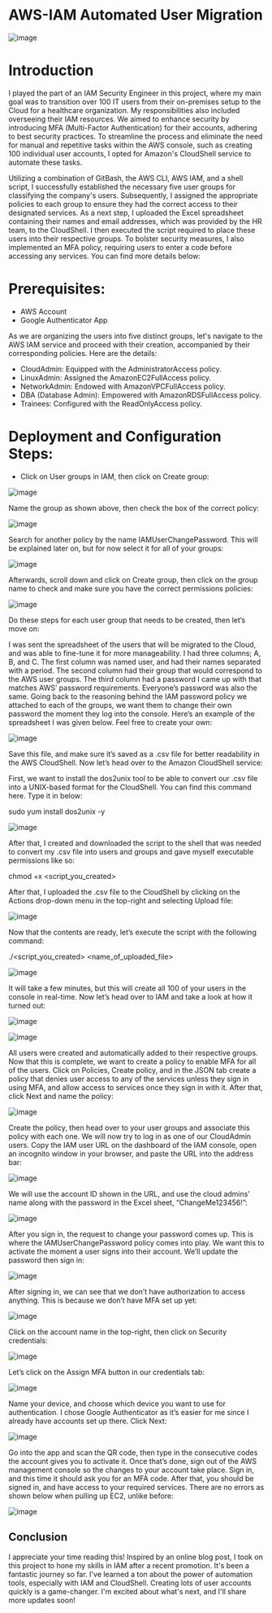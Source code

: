 # AWS-IAM Automated User Migration

![image](https://github.com/InfoSecDion/AWS-IAM/assets/105241007/f34087b4-2aa6-4a57-809c-09821567df75)

<h1>Introduction</h1>
I played the part of an IAM Security Engineer in this project, where my main goal was to transition over 100 IT users from their on-premises setup to the Cloud for a healthcare organization. My responsibilities also included overseeing their IAM resources. We aimed to enhance security by introducing MFA (Multi-Factor Authentication) for their accounts, adhering to best security practices.
To streamline the process and eliminate the need for manual and repetitive tasks within the AWS console, such as creating 100 individual user accounts, I opted for Amazon's CloudShell service to automate these tasks.

Utilizing a combination of GitBash, the AWS CLI, AWS IAM, and a shell script, I successfully established the necessary five user groups for classifying the company's users. Subsequently, I assigned the appropriate policies to each group to ensure they had the correct access to their designated services.
As a next step, I uploaded the Excel spreadsheet containing their names and email addresses, which was provided by the HR team, to the CloudShell. I then executed the script required to place these users into their respective groups.
To bolster security measures, I also implemented an MFA policy, requiring users to enter a code before accessing any services. You can find more details below:

<h1>Prerequisites:</h1>

- AWS Account
- Google Authenticator App


As we are organizing the users into five distinct groups, let's navigate to the AWS IAM service and proceed with their creation, accompanied by their corresponding policies. Here are the details:

-  CloudAdmin: Equipped with the AdministratorAccess policy.
-  LinuxAdmin: Assigned the AmazonEC2FullAccess policy.
-  NetworkAdmin: Endowed with AmazonVPCFullAccess policy.
-  DBA (Database Admin): Empowered with AmazonRDSFullAccess policy.
-  Trainees: Configured with the ReadOnlyAccess policy.

<h1>Deployment and Configuration Steps:</h1>

-  Click on User groups in IAM, then click on Create group:

![image](https://github.com/InfoSecDion/AWS-IAM/assets/105241007/64a2180d-7ffe-4e70-828e-80254c321297)


Name the group as shown above, then check the box of the correct policy:


![image](https://github.com/InfoSecDion/AWS-IAM/assets/105241007/95813e66-aa6e-4034-af3c-3ddb24724b93)


Search for another policy by the name IAMUserChangePassword. This will be explained later on, but for now select it for all of your groups:

![image](https://github.com/InfoSecDion/AWS-IAM/assets/105241007/52263896-2e6d-4597-99aa-1b8f3944d2af)


Afterwards, scroll down and click on Create group, then click on the group name to check and make sure you have the correct permissions policies:

![image](https://github.com/InfoSecDion/AWS-IAM/assets/105241007/c5f1e41d-04fa-40b4-8481-c7a4fc6239f7)


Do these steps for each user group that needs to be created, then let’s move on:

I was sent the spreadsheet of the users that will be migrated to the Cloud, and was able to fine-tune it for more manageability. I had three columns; A, B, and C. The first column was named user, and had their names separated with a period. The second column had their group that would correspond to the AWS user groups. The third column had a password I came up with that matches AWS’ password requirements. Everyone’s password was also the same. Going back to the reasoning behind the IAM password policy we attached to each of the groups, we want them to change their own password the moment they log into the console. Here’s an example of the spreadsheet I was given below. Feel free to create your own:

![image](https://github.com/InfoSecDion/AWS-IAM/assets/105241007/2643f4c1-042b-451e-a574-954fcbcf8976)


Save this file, and make sure it’s saved as a .csv file for better readability in the AWS CloudShell. Now let’s head over to the Amazon CloudShell service:

First, we want to install the dos2unix tool to be able to convert our .csv file into a UNIX-based format for the CloudShell. You can find this command here. Type it in below:

sudo yum install dos2unix -y

![image](https://github.com/InfoSecDion/AWS-IAM/assets/105241007/109899ae-8f4c-442a-b7cc-90d454aac30b)


After that, I created and downloaded the script to the shell that was needed to convert my .csv file into users and groups and gave myself executable permissions like so:

chmod +x <script_you_created>

After that, I uploaded the .csv file to the CloudShell by clicking on the Actions drop-down menu in the top-right and selecting Upload file:

![image](https://github.com/InfoSecDion/AWS-IAM/assets/105241007/77df928f-0c2b-4f61-8d76-15b86341c8c8)


Now that the contents are ready, let’s execute the script with the following command:

./<script_you_created> <name_of_uploaded_file>

![image](https://github.com/InfoSecDion/AWS-IAM/assets/105241007/376c078d-bd35-4799-8a11-0e29424919fe)


It will take a few minutes, but this will create all 100 of your users in the console in real-time. Now let’s head over to IAM and take a look at how it turned out:

![image](https://github.com/InfoSecDion/AWS-IAM/assets/105241007/f101b781-ef49-4581-bf3e-4580cdf9f54f)

![image](https://github.com/InfoSecDion/AWS-IAM/assets/105241007/4cd4e8fc-f0ea-4397-ae41-229b2f7cd8c0)


All users were created and automatically added to their respective groups. Now that this is complete, we want to create a policy to enable MFA for all of the users. Click on Policies, Create policy, and in the JSON tab create a policy that denies user access to any of the services unless they sign in using MFA, and allow access to services once they sign in with it. After that, click Next and name the policy:

![image](https://github.com/InfoSecDion/AWS-IAM/assets/105241007/7dced51c-b9fa-4e11-9f60-130d833de7f5)

Create the policy, then head over to your user groups and associate this policy with each one. We will now try to log in as one of our CloudAdmin users. Copy the IAM user URL on the dashboard of the IAM console, open an incognito window in your browser, and paste the URL into the address bar:

![image](https://github.com/InfoSecDion/AWS-IAM/assets/105241007/11617b38-b78a-403d-a6e7-8027e646dab1)

We will use the account ID shown in the URL, and use the cloud admins’ name along with the password in the Excel sheet, “ChangeMe123456!”:

![image](https://github.com/InfoSecDion/AWS-IAM/assets/105241007/dc447469-2890-40cb-88b1-c2dfba479949)

After you sign in, the request to change your password comes up. This is where the IAMUserChangePassword policy comes into play. We want this to activate the moment a user signs into their account. We’ll update the password then sign in:

![image](https://github.com/InfoSecDion/AWS-IAM/assets/105241007/5e92df75-d590-48cd-8960-b02f6adba074)

After signing in, we can see that we don’t have authorization to access anything. This is because we don’t have MFA set up yet:

![image](https://github.com/InfoSecDion/AWS-IAM/assets/105241007/83870128-8fd4-460a-ab9f-0ad423ef090c)

Click on the account name in the top-right, then click on Security credentials:

![image](https://github.com/InfoSecDion/AWS-IAM/assets/105241007/80d95f7f-e966-4504-810c-562b0884219c)

Let’s click on the Assign MFA button in our credentials tab:

![image](https://github.com/InfoSecDion/AWS-IAM/assets/105241007/bd9cbf3e-f56f-46ea-b56c-de159d5e6a75)

Name your device, and choose which device you want to use for authentication. I chose Google Authenticator as it’s easier for me since I already have accounts set up there. Click Next:

![image](https://github.com/InfoSecDion/AWS-IAM/assets/105241007/e081d4ce-4ac0-4361-b42b-c4bcfaec2283)

Go into the app and scan the QR code, then type in the consecutive codes the account gives you to activate it. Once that’s done, sign out of the AWS management console so the changes to your account take place. Sign in, and this time it should ask you for an MFA code. After that, you should be signed in, and have access to your required services. There are no errors as shown below when pulling up EC2, unlike before:

![image](https://github.com/InfoSecDion/AWS-IAM/assets/105241007/3b175ec5-ef01-479b-ba58-0db70681c8c4)

## Conclusion

I appreciate your time reading this! Inspired by an online blog post, I took on this project to hone my skills in IAM after a recent promotion. It's been a fantastic journey so far. I've learned a ton about the power of automation tools, especially with IAM and CloudShell. Creating lots of user accounts quickly is a game-changer. I'm excited about what's next, and I'll share more updates soon!
